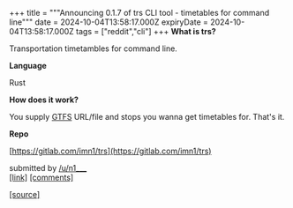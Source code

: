 +++
title = """Announcing 0.1.7 of trs CLI tool - timetables for command line"""
date = 2024-10-04T13:58:17.000Z
expiryDate = 2024-10-04T13:58:17.000Z
tags = ["reddit","cli"]
+++
**What is trs?**

Transportation timetambles for command line.

**Language**

Rust

**How does it work?**

You supply [GTFS](https://en.wikipedia.org/wiki/GTFS) URL/file and stops you wanna get timetables for. That's it.

**Repo**

[https://gitlab.com/imn1/trs](https://gitlab.com/imn1/trs)

submitted by [/u/n1\_\_\_](https://www.reddit.com/user/n1___)  
[\[link\]](https://www.reddit.com/r/commandline/comments/1fvzt3l/announcing_017_of_trs_cli_tool_timetables_for/) [\[comments\]](https://www.reddit.com/r/commandline/comments/1fvzt3l/announcing_017_of_trs_cli_tool_timetables_for/)

[[source]](https://www.reddit.com/r/commandline/comments/1fvzt3l/announcing_017_of_trs_cli_tool_timetables_for/)
